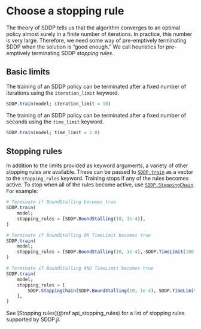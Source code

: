 # Choose a stopping rule

The theory of SDDP tells us that the algorithm converges to an optimal policy
almost surely in a finite number of iterations. In practice, this number is very
large. Therefore, we need some way of pre-emptively terminating SDDP when the
solution is “good enough.” We call heuristics for pre-emptively terminating SDDP
_stopping rules_.

## Basic limits

The training of an SDDP policy can be terminated after a fixed number of
iterations using the `iteration_limit` keyword.

```julia
SDDP.train(model; iteration_limit = 10)
```

The training of an SDDP policy can be terminated after a fixed number of
seconds using the `time_limit` keyword.

```julia
SDDP.train(model; time_limit = 2.0)
```

## Stopping rules

In addition to the limits provided as keyword arguments, a variety of other
stopping rules are available. These can be passed to [`SDDP.train`](@ref)
as a vector to the `stopping_rules` keyword.  Training stops if any of the rules
becomes active. To stop when all of the rules become active, use
[`SDDP.StoppingChain`](@ref). For example:

```julia
# Terminate if BoundStalling becomes true
SDDP.train(
    model;
    stopping_rules = [SDDP.BoundStalling(10, 1e-4)],
)

# Terminate if BoundStalling OR TimeLimit becomes true
SDDP.train(
    model; 
    stopping_rules = [SDDP.BoundStalling(10, 1e-4), SDDP.TimeLimit(100.0)],
)

# Terminate if BoundStalling AND TimeLimit becomes true
SDDP.train(
    model; 
    stopping_rules = [
        SDDP.StoppingChain(SDDP.BoundStalling(10, 1e-4), SDDP.TimeLimit(100.0)),
    ],
)
```

See [Stopping rules](@ref api_stopping_rules) for a list of stopping rules
supported by SDDP.jl.
